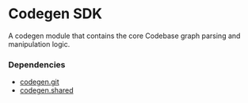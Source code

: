 # Codegen SDK
A codegen module that contains the core Codebase graph parsing and manipulation logic.

### Dependencies
- [codegen.git](https://github.com/codegen-sh/codegen-sdk/tree/develop/src/codegen/git)
- [codegen.shared](https://github.com/codegen-sh/codegen-sdk/tree/develop/src/codegen/shared)
